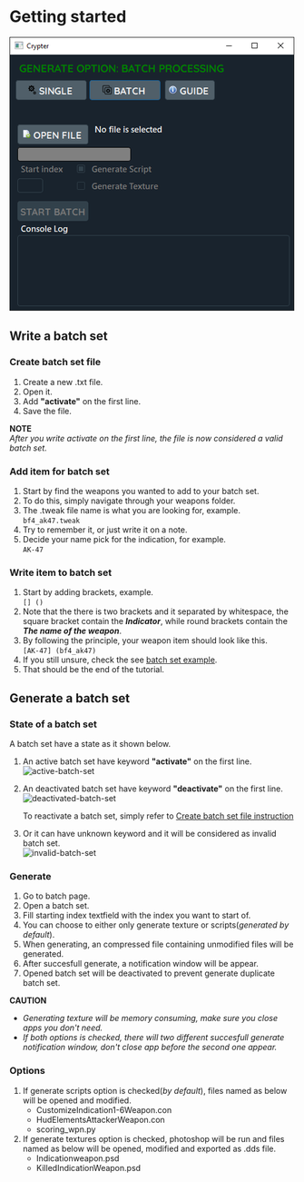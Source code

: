 # Getting started
![batch-preview](https://github.com/severusDude/BF2Dynamic-Indication-Generator/blob/master/common/images/beta1.7.3-batch-preview.png "Batch menu preview")
## Write a batch set
### Create batch set file
1. Create a new .txt file.
2. Open it.
3. Add **"activate"** on the first line.
4. Save the file.

**NOTE**\
*After you write activate on the first line, the file is now considered a valid batch set.*

### Add item for batch set
1. Start by find the weapons you wanted to add to your batch set.
2. To do this, simply navigate through your weapons folder.
3. The .tweak file name is what you are looking for, example.\
   ```bf4_ak47.tweak```
4. Try to remember it, or just write it on a note.
5. Decide your name pick for the indication, for example.\
   ```AK-47```
### Write item to batch set
1. Start by adding brackets, example.\
   ```[] ()```
2. Note that the there is two brackets and it separated by whitespace, the square bracket contain the ***Indicator***, while round brackets contain the ***The name of the weapon***.
3. By following the principle, your weapon item should look like this.\
   ```[AK-47] (bf4_ak47)```
4. If you still unsure, check the see [batch set example](https://github.com/severusDude/BF2Dynamic-Indication-Generator/blob/master/batch/batch-test.txt).
5. That should be the end of the tutorial.

## Generate a batch set
### State of a batch set
A batch set have a state as it shown below.
1. An active batch set have keyword **"activate"** on the first line.\
   ![active-batch-set](https://github.com/severusDude/BF2Dynamic-Indication-Generator/blob/master/common/images/activated-batch%20set.png "Activated Batch Set Example")
2. An deactivated batch set have keyword **"deactivate"** on the first line.\
   ![deactivated-batch-set](https://github.com/severusDude/BF2Dynamic-Indication-Generator/blob/master/common/images/deactivated-batch-set.png "Deactivated Batch Set Example")

   To reactivate a batch set, simply refer to [Create batch set file instruction](https://github.con/severusDude/BF2Dynamic-Indication-Generator/blob/master/README_BATCH.md#create-batch-set-file)
3. Or it can have unknown keyword and it will be considered as invalid batch set.\
   ![invalid-batch-set](https://github.com/severusDude/BF2Dynamic-Indication-Generator/blob/master/common/images/invalid-batch-set.png "Invalid Batch Set Example")
   


### Generate
1. Go to batch page.
2. Open a batch set.
3. Fill starting index textfield with the index you want to start of.
4. You can choose to either only generate texture or scripts(*generated by default*).
5. When generating, an compressed file containing unmodified files will be generated.
6. After succesfull generate, a notification window will be appear.
7. Opened batch set will be deactivated to prevent generate duplicate batch set.
   
**CAUTION**
* *Generating texture will be memory consuming, make sure you close apps you don't need.*
* *If both options is checked, there will two different succesfull generate notification window, don't close app before the second one appear.*


### Options
1. If generate scripts option is checked(*by default*), files named as below will be opened and modified.
   * CustomizeIndication1-6Weapon.con
   * HudElementsAttackerWeapon.con
   * scoring_wpn.py
2. If generate textures option is checked, photoshop will be run and files named as below will be opened, modified and exported as .dds file.
   * Indicationweapon.psd
   * KilledIndicationWeapon.psd